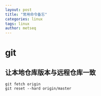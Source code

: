 ```yaml
---
layout: post
title: "常用命令备忘"
categories: linux
tags: linux
author: metseq
---
```


# git
## 让本地仓库版本与远程仓库一致
```
git fetch origin
git reset --hard origin/master
```
